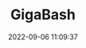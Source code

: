 ---
date: 2022-09-06 11:09:37
title: 'GigaBash'	
tags: [arena fighter, anime]
img: https://i.imgur.com/Tlftl4i.jpg
price: $34.99 One Time	
link: https://store.steampowered.com/app/1546400/GigaBash/	
discord: http://discord.gg/gigabash	
twitter: https://twitter.com/GigaBashGame
---
